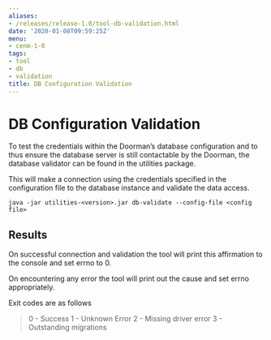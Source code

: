 ```yaml
---
aliases:
- /releases/release-1.0/tool-db-validation.html
date: '2020-01-08T09:59:25Z'
menu:
- cenm-1-0
tags:
- tool
- db
- validation
title: DB Configuration Validation
---
```



# DB Configuration Validation

To test the credentials within the Doorman’s database configuration and to thus ensure
the database server is still contactable by the Doorman, the database validator can be found in the utilities package.

This will make a connection using the credentials specified in the configuration file to the database
instance and validate the data access.

```shell
java -jar utilities-<version>.jar db-validate --config-file <config file>
```


## Results

On successful connection and validation the tool will print this affirmation to the console and
set errno to 0.

On encountering any error the tool will print out the cause and set errno appropriately.

Exit codes are as follows

> 
> 0 - Success
> 1 - Unknown Error
> 2 - Missing driver error
> 3 - Outstanding migrations


